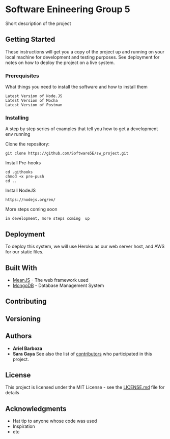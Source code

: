 # Software Enineering Group 5

Short description of the project

## Getting Started

These instructions will get you a copy of the project up and running on your local machine for development and testing purposes. See deployment for notes on how to deploy the project on a live system.

### Prerequisites

What things you need to install the software and how to install them

```
Latest Version of Node.JS
Latest Version of Mocha
Latest Version of Postman

```

### Installing

A step by step series of examples that tell you how to get a development env running

Clone the repository:

```
git clone https://github.com/Software5E/sw_project.git
```

Install Pre-hooks

```
cd .githooks
chmod +x pre-push
cd ..
```
Install NodeJS
```
https://nodejs.org/en/
```
More steps coming soon

```
in development, more steps coming  up
```

## Deployment

To deploy this system, we will use Heroku as our web server host, and AWS for our static files.

## Built With

* [MeanJS](http://meanjs.org/) - The web framework used
* [MongoDB](https://www.mongodb.com/) - Database Management System


## Contributing

## Versioning

## Authors

* **Ariel Barboza**
* **Sara Gaya**
See also the list of [contributors](https://github.com/orgs/Software5E/people) who participated in this project.

## License

This project is licensed under the MIT License - see the [LICENSE.md](LICENSE.md) file for details

## Acknowledgments

* Hat tip to anyone whose code was used
* Inspiration
* etc
